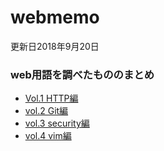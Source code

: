 # webmemo
更新日2018年9月20日 

### web用語を調べたもののまとめ
- [Vol.1 HTTP編](HTTP.md)
- [vol.2 Git編](Git.md)
- [vol.3 security編](security.md)
- [vol.4 vim編](vim.md)


